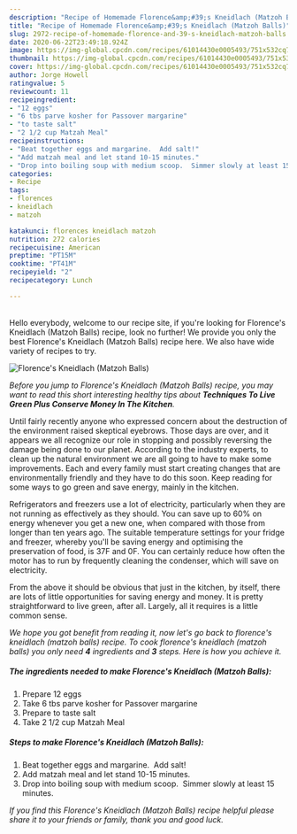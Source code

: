 ```yaml
---
description: "Recipe of Homemade Florence&amp;#39;s Kneidlach (Matzoh Balls)"
title: "Recipe of Homemade Florence&amp;#39;s Kneidlach (Matzoh Balls)"
slug: 2972-recipe-of-homemade-florence-and-39-s-kneidlach-matzoh-balls
date: 2020-06-22T23:49:18.924Z
image: https://img-global.cpcdn.com/recipes/61014430e0005493/751x532cq70/florences-kneidlach-matzoh-balls-recipe-main-photo.jpg
thumbnail: https://img-global.cpcdn.com/recipes/61014430e0005493/751x532cq70/florences-kneidlach-matzoh-balls-recipe-main-photo.jpg
cover: https://img-global.cpcdn.com/recipes/61014430e0005493/751x532cq70/florences-kneidlach-matzoh-balls-recipe-main-photo.jpg
author: Jorge Howell
ratingvalue: 5
reviewcount: 11
recipeingredient:
- "12 eggs"
- "6 tbs parve kosher for Passover margarine"
- "to taste salt"
- "2 1/2 cup Matzah Meal"
recipeinstructions:
- "Beat together eggs and margarine.  Add salt!"
- "Add matzah meal and let stand 10-15 minutes."
- "Drop into boiling soup with medium scoop.  Simmer slowly at least 15 minutes."
categories:
- Recipe
tags:
- florences
- kneidlach
- matzoh

katakunci: florences kneidlach matzoh 
nutrition: 272 calories
recipecuisine: American
preptime: "PT15M"
cooktime: "PT41M"
recipeyield: "2"
recipecategory: Lunch

---
```

<br>
Hello everybody, welcome to our recipe site, if you're looking for Florence&#39;s Kneidlach (Matzoh Balls) recipe, look no further! We provide you only the best Florence&#39;s Kneidlach (Matzoh Balls) recipe here. We also have wide variety of recipes to try.
<br>


![Florence&#39;s Kneidlach (Matzoh Balls)](https://img-global.cpcdn.com/recipes/61014430e0005493/751x532cq70/florences-kneidlach-matzoh-balls-recipe-main-photo.jpg)

<i>Before you jump to Florence&#39;s Kneidlach (Matzoh Balls) recipe, you may want to read this short interesting healthy tips about 
<strong>Techniques To Live Green Plus Conserve Money In The Kitchen</strong>.</i>
</br>

Until fairly recently anyone who expressed concern about the destruction of the environment raised skeptical eyebrows. Those days are over, and it appears we all recognize our role in stopping and possibly reversing the damage being done to our planet. According to the industry experts, to clean up the natural environment we are all going to have to make some improvements. Each and every family must start creating changes that are environmentally friendly and they have to do this soon. Keep reading for some ways to go green and save energy, mainly in the kitchen.

Refrigerators and freezers use a lot of electricity, particularly when they are not running as effectively as they should. You can save up to 60% on energy whenever you get a new one, when compared with those from longer than ten years ago. The suitable temperature settings for your fridge and freezer, whereby you'll be saving energy and optimising the preservation of food, is 37F and 0F. You can certainly reduce how often the motor has to run by frequently cleaning the condenser, which will save on electricity.

From the above it should be obvious that just in the kitchen, by itself, there are lots of little opportunities for saving energy and money. It is pretty straightforward to live green, after all. Largely, all it requires is a little common sense.


<i>We hope you got benefit from reading it, now let's go back to florence&#39;s kneidlach (matzoh balls) recipe. To cook florence&#39;s kneidlach (matzoh balls) you only need <strong>4</strong> ingredients and <strong>3</strong> steps. Here is how you achieve it.
</i>

##### The ingredients needed to make Florence&#39;s Kneidlach (Matzoh Balls):

1. Prepare 12 eggs
1. Take 6 tbs parve kosher for Passover margarine
1. Prepare to taste salt
1. Take 2 1/2 cup Matzah Meal


##### Steps to make Florence&#39;s Kneidlach (Matzoh Balls):

1. Beat together eggs and margarine.  Add salt!
1. Add matzah meal and let stand 10-15 minutes.
1. Drop into boiling soup with medium scoop.  Simmer slowly at least 15 minutes.


<i>If you find this Florence&#39;s Kneidlach (Matzoh Balls) recipe helpful please share it to your friends or family, thank you and good luck.</i>
